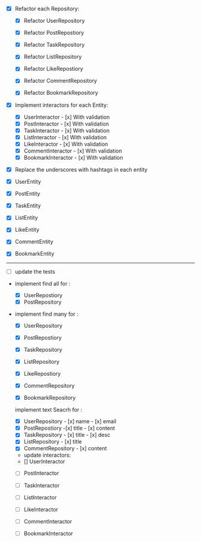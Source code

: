 

- [x] Refactor each Repository:

  * [x] Refactor UserRepository
  * [x] Refactor PostRepostiory
  * [x] Refactor TaskRepository
  * [x] Refactor ListRepository
  * [x] Refactor LikeRepostiory
  * [x] Refactor CommentRepository
  * [x] Refactor BookmarkRepository
  


- [x] Implement interactors for each Entity:
 
  * [x] UserInteractor - [x] With validation
  * [x] PostInteractor - [x] With validation
  * [x] TaskInteractor - [x] With validation
  * [x] ListInteractor - [x] With validation
  * [x] LikeInteractor - [x] With validation
  * [x] CommentInteractor - [x] With validation
  * [x] BookmarkInteractor - [x] With validation
 
- [x] Replace the underscores with hashtags in each entity
 
- [x] UserEntity
- [x] PostEntity
- [x] TaskEntity
- [x] ListEntity
- [x] LikeEntity
- [x] CommentEntity
- [x] BookmarkEntity
----------------------------------------------------
 
- [ ] update the tests

- implement find all for : 
  * [x] UserRepostiory
  * [x] PostRepository
- implement find many for :
    
  * [x] UserRepository
  * [x] PostRepostiory
  * [x] TaskRepository
  * [x] ListRepository
  * [x] LikeRepostiory  
  * [x] CommentRepository  
  * [x] BookmarkRepository
  
  
  implement text Seacrh for : 

  * [x] UserRepository  - [x] name - [x] email
  * [x] PostRepostiory  -[x] title  - [x] content
  * [x] TaskRepository - [x] title - [x] desc
  * [x] ListRepository - [x] title
  * [x] CommentRepository - [x] content

  - update interactors:

  * [] UserInteractor
  * [ ] PostInteractor
  * [ ] TaskInteractor
  * [ ] ListInteractor
  * [ ] LikeInteractor
  * [ ] CommentInteractor
  * [ ] BookmarkInteractor
  
















